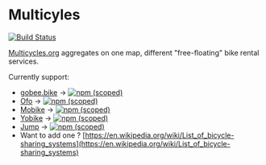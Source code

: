 # Multicyles

[![Build Status](https://travis-ci.org/PierrickP/multicycles.svg?branch=master)](https://travis-ci.org/PierrickP/multicycles)

[Multicycles.org](http://multicycles.org) aggregates on one map, different "free-floating" bike rental services.

Currently support:

* [gobee.bike](http://gobee.bike) -> [![npm (scoped)](https://img.shields.io/npm/v/@multicycles/gobee.bike.svg)](https://www.npmjs.com/package/@multicycles/gobee.bike)
* [Ofo](https://www.ofo.com) -> [![npm (scoped)](https://img.shields.io/npm/v/@multicycles/ofo.svg)](https://www.npmjs.com/package/@multicycles/ofo)
* [Mobike](https://mobike.com/global/) -> [![npm (scoped)](https://img.shields.io/npm/v/@multicycles/mobike.svg)](https://www.npmjs.com/package/@multicycles/mobike)
* [Yobike](https://yobike.co.uk) -> [![npm (scoped)](https://img.shields.io/npm/v/@multicycles/yobike.svg)](https://www.npmjs.com/package/@multicycles/yobike)
* [Jump](https://jumpbikes.com) -> [![npm (scoped)](https://img.shields.io/npm/v/@multicycles/jump.svg)](https://www.npmjs.com/package/@multicycles/jump)
* Want to add one ? [https://en.wikipedia.org/wiki/List_of_bicycle-sharing_systems](https://en.wikipedia.org/wiki/List_of_bicycle-sharing_systems)

